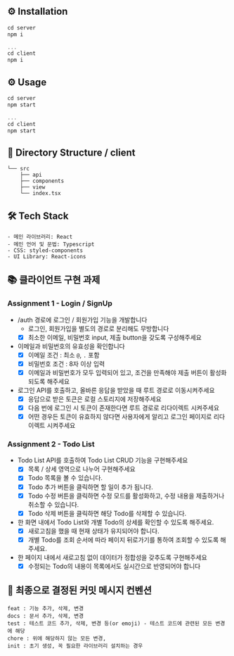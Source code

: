 ## ⚙️ Installation

```javascript
cd server
npm i

...
cd client
npm i
```

## ⚙️ Usage

```javascript
cd server
npm start

...
cd client
npm start
```

## 🔎 Directory Structure / client

```
└── src
    ├── api
    ├── components
    ├── view
    └── index.tsx
```

## 🛠 Tech Stack

```
- 메인 라이브러리: React
- 메인 언어 및 문법: Typescript
- CSS: styled-components
- UI Library: React-icons
```

## 📚 클라이언트 구현 과제

### Assignment 1 - Login / SignUp

- /auth 경로에 로그인 / 회원가입 기능을 개발합니다
  - 로그인, 회원가입을 별도의 경로로 분리해도 무방합니다
  - [x] 최소한 이메일, 비밀번호 input, 제출 button을 갖도록 구성해주세요
- 이메일과 비밀번호의 유효성을 확인합니다
  - [x] 이메일 조건 : 최소 `@`, `.` 포함
  - [x] 비밀번호 조건 : 8자 이상 입력
  - [x] 이메일과 비밀번호가 모두 입력되어 있고, 조건을 만족해야 제출 버튼이 활성화 되도록 해주세요
- 로그인 API를 호출하고, 올바른 응답을 받았을 때 루트 경로로 이동시켜주세요
  - [x] 응답으로 받은 토큰은 로컬 스토리지에 저장해주세요
  - [x] 다음 번에 로그인 시 토큰이 존재한다면 루트 경로로 리다이렉트 시켜주세요
  - [x] 어떤 경우든 토큰이 유효하지 않다면 사용자에게 알리고 로그인 페이지로 리다이렉트 시켜주세요

### Assignment 2 - Todo List

- Todo List API를 호출하여 Todo List CRUD 기능을 구현해주세요
  - [x] 목록 / 상세 영역으로 나누어 구현해주세요
  - [x] Todo 목록을 볼 수 있습니다.
  - [x] Todo 추가 버튼을 클릭하면 할 일이 추가 됩니다.
  - [x] Todo 수정 버튼을 클릭하면 수정 모드를 활성화하고, 수정 내용을 제출하거나 취소할 수 있습니다.
  - [x] Todo 삭제 버튼을 클릭하면 해당 Todo를 삭제할 수 있습니다.
- 한 화면 내에서 Todo List와 개별 Todo의 상세를 확인할 수 있도록 해주세요.
  - [x] 새로고침을 했을 때 현재 상태가 유지되어야 합니다.
  - [x] 개별 Todo를 조회 순서에 따라 페이지 뒤로가기를 통하여 조회할 수 있도록 해주세요.
- 한 페이지 내에서 새로고침 없이 데이터가 정합성을 갖추도록 구현해주세요
  - [x] 수정되는 Todo의 내용이 목록에서도 실시간으로 반영되어야 합니다

## 📌 최종으로 결정된 커밋 메시지 컨벤션

```
feat : 기능 추가, 삭제, 변경
docs : 문서 추가, 삭제, 변경
test : 테스트 코드 추가, 삭제, 변경 등(or emoji) - 테스트 코드에 관련된 모든 변경에 해당
chore : 위에 해당하지 않는 모든 변경,
init : 초기 생성, 꼭 필요한 라이브러리 설치하는 경우
```
